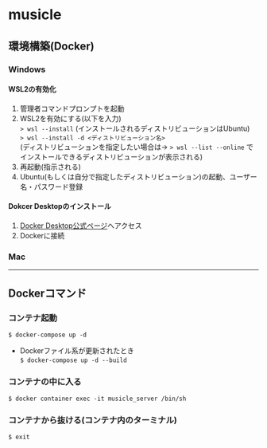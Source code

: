 # musicle

## 環境構築(Docker)

### Windows
#### **WSL2の有効化**
1. 管理者コマンドプロンプトを起動
2. WSL2を有効にする(以下を入力)<br>
    `> wsl --install` (インストールされるディストリビューションはUbuntu)<br>
    `> wsl --install -d <ディストリビューション名>`<br>
    (ディストリビューションを指定したい場合は→ `> wsl --list --online` でインストールできるディストリビューションが表示される)
3. 再起動(指示される)
4. Ubuntu(もしくは自分で指定したディストリビューション)の起動、ユーザー名・パスワード登録

#### **Dokcer Desktopのインストール**
1. [Docker Desktop公式ページ](https://www.docker.com/products/docker-desktop/)へアクセス
2. Dockerに接続  


### Mac


*****
## Dockerコマンド
### コンテナ起動  
    $ docker-compose up -d  
- Dockerファイル系が更新されたとき  
`$ docker-compose up -d --build`

### コンテナの中に入る
    $ docker container exec -it musicle_server /bin/sh
### コンテナから抜ける(コンテナ内のターミナル)
    $ exit